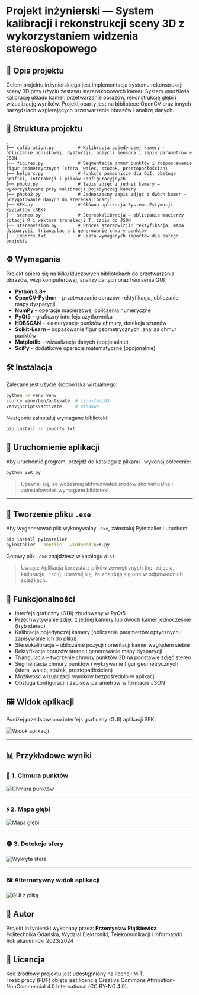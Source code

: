# Projekt inżynierski — System kalibracji i rekonstrukcji sceny 3D z wykorzystaniem widzenia stereoskopowego

## 📖 Opis projektu

Celem projektu inżynierskiego jest implementacja systemu rekonstrukcji sceny 3D przy użyciu zestawu stereoskopowych kamer. System umożliwia kalibrację układu kamer, przetwarzanie obrazów, rekonstrukcję głębi i wizualizację wyników. Projekt oparty jest na bibliotece OpenCV oraz innych narzędziach wspierających przetwarzanie obrazów i analizę danych.

## 📁 Struktura projektu

```
.
├── calibration.py         # Kalibracja pojedynczej kamery – obliczanie ogniskowej, dystorsji, pozycji sensora i zapis parametrów w JSON
├── figures.py             # Segmentacja chmur punktów i rozpoznawanie figur geometrycznych (sfera, walec, stożek, prostopadłościan)
├── helpers.py             # Funkcje pomocnicze dla GUI, obsługa grafiki, interakcji i plików konfiguracyjnych
├── photo.py               # Zapis zdjęć z jednej kamery – wykorzystywane przy kalibracji pojedynczej kamery
├── photo2.py              # Jednoczesny zapis zdjęć z dwóch kamer – przygotowanie danych do stereokalibracji
├── SEK.py                 # Główna aplikacja Systemu Estymacji Kształtów (SEK)
├── stereo.py              # Stereokalibracja – obliczanie macierzy rotacji R i wektora translacji T, zapis do JSON
├── stereovision.py        # Proces stereowizji: rektyfikacja, mapa dysparycji, triangulacja i generowanie chmury punktów
├── imports.txt            # Lista wymaganych importów dla całego projektu
```

## ⚙️ Wymagania

Projekt opiera się na kilku kluczowych bibliotekach do przetwarzania obrazów, wizji komputerowej, analizy danych oraz tworzenia GUI:

- **Python 3.8+**
- **OpenCV-Python** – przetwarzanie obrazów, rektyfikacja, obliczanie mapy dysparycji
- **NumPy** – operacje macierzowe, obliczenia numeryczne
- **PyQt5** – graficzny interfejs użytkownika
- **HDBSCAN** – klasteryzacja punktów chmury, detekcja szumów
- **Scikit-Learn** – dopasowanie figur geometrycznych, analiza chmur punktów
- **Matplotlib** – wizualizacja danych (opcjonalnie)
- **SciPy** – dodatkowe operacje matematyczne (opcjonalnie)

## 🛠 Instalacja

Zalecane jest użycie środowiska wirtualnego:

```bash
python -m venv venv
source venv/bin/activate  # Linux/macOS
venv\Scripts\activate     # Windows
```

Następnie zainstaluj wymagane biblioteki:

```bash
pip install -r imports.txt
```

## 🚀 Uruchomienie aplikacji

Aby uruchomić program, przejdź do katalogu z plikami i wykonaj polecenie:

```bash
python SEK.py
```

> Upewnij się, że wcześniej aktywowałeś środowisko wirtualne i zainstalowałeś wymagane biblioteki.

---

## 🧱 Tworzenie pliku `.exe`

Aby wygenerować plik wykonywalny `.exe`, zainstaluj PyInstaller i uruchom:

```bash
pip install pyinstaller
pyinstaller --onefile --windowed SEK.py
```

Gotowy plik `.exe` znajdziesz w katalogu `dist`.

> Uwaga: Aplikacja korzysta z plików zewnętrznych (np. zdjęcia, kalibracje `.json`), upewnij się, że znajdują się one w odpowiednich ścieżkach.

## 🔧 Funkcjonalności

- Interfejs graficzny (GUI) zbudowany w PyQt5
- Przechwytywanie zdjęć z jednej kamery lub dwóch kamer jednocześnie (tryb stereo)
- Kalibracja pojedynczej kamery (obliczanie parametrów optycznych i zapisywanie ich do pliku)
- Stereokalibracja – obliczanie pozycji i orientacji kamer względem siebie
- Rektyfikacja obrazów stereo i generowanie mapy dysparycji
- Triangulacja – tworzenie chmury punktów 3D na podstawie zdjęć stereo
- Segmentacja chmury punktów i wykrywanie figur geometrycznych (sfera, walec, stożek, prostopadłościan)
- Możliwość wizualizacji wyników bezpośrednio w aplikacji
- Obsługa konfiguracji i zapisów parametrów w formacie JSON

## 🖼️ Widok aplikacji

Poniżej przedstawiono interfejs graficzny (GUI) aplikacji SEK:

![Widok aplikacji](images/SEK_view.png)

---

## 📊 Przykładowe wyniki

### 🔵 1. Chmura punktów 

![Chmura punktów](images/point_cloud.png)

---

### 🌀 2. Mapa głębi

![Mapa głębi](images/depth_map.png)

---

### 🟡 3. Detekcja sfery 

![Wykryta sfera](images/ball.png)

---

### 🖼️ Alternatywny widok aplikacji 

![GUI z piłką](images/SEK_view2.png)

## 🧠 Autor
Projekt inżynierski wykonany przez:
**Przemysław Piątkiewicz**  
Politechnika Gdańska, Wydział Elektroniki, Telekomunikacji i Informatyki  
Rok akademicki 2023/2024

## 📄 Licencja

Kod źródłowy projektu jest udostępniony na licencji MIT.  
Treść pracy (PDF) objęta jest licencją Creative Commons Attribution-NonCommercial 4.0 International (CC BY-NC 4.0).
